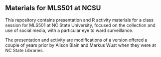 ## Materials for MLS501 at NCSU

This repository contains presentation and R activity materials for a class session for MLS501 at NC State University, focused on the collection and use of social media, with a particular eye to ward surveillance. 

The presentation and activity are modifications of a version offered a couple of years prior by Alison Blain and Markus Wust when they were at NC State Libraries. 
